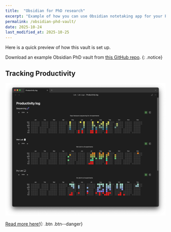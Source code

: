 ```yaml
---
title:  "Obsidian for PhD research" 
excerpt: "Example of how you can use Obsidian notetaking app for your PhD (or other research)."
permalink: /obsidian-phd-vault/
date: 2025-10-24
last_modified_at: 2025-10-25
---
```


Here is a quick preview of how this vault is set up.

Download an example Obsidian PhD vault from [this GitHub repo](https://github.com/jazsakr/phd_vault).
{: .notice}


## Tracking Productivity 

![Preview of a productivity log in an Obsidian PhD vault](/assets/images/preview/obsidian-phd-vault-preview-productivity-log1.png)

[Read more here!](){: .btn .btn--danger}